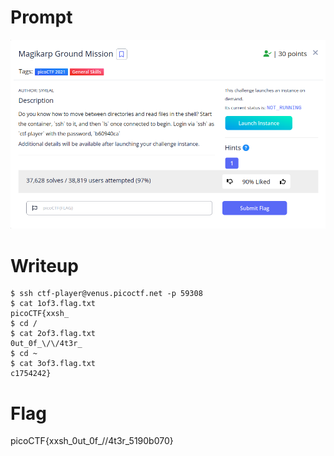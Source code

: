 <h1>
  Prompt
</h1>

![alt text](prompt.png)

<h1>
  Writeup
</h1>

```
$ ssh ctf-player@venus.picoctf.net -p 59308 
$ cat 1of3.flag.txt 
picoCTF{xxsh_
$ cd /
$ cat 2of3.flag.txt 
0ut_0f_\/\/4t3r_ 
$ cd ~ 
$ cat 3of3.flag.txt
c1754242}
```

<h1>
  Flag
</h1>
picoCTF{xxsh_0ut_0f_//4t3r_5190b070}
